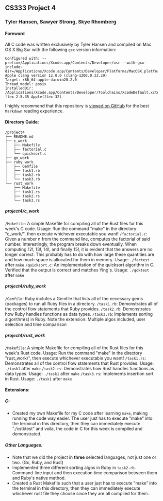 ## CS333 Project 4

### Tyler Hansen, Sawyer Strong, Skye Rhomberg

#### Foreword

All C code was written exclusively by Tyler Hansen and compiled on Mac OS X Big Sur with the following `gcc` version information:

```
Configured with: --prefix=/Applications/Xcode.app/Contents/Developer/usr --with-gxx-include-dir=/Applications/Xcode.app/Contents/Developer/Platforms/MacOSX.platform/Developer/SDKs/MacOSX.sdk/usr/include/c++/4.2.1
Apple clang version 12.0.0 (clang-1200.0.32.29)
Target: x86_64-apple-darwin20.2.0
Thread model: posix
InstalledDir: /Applications/Xcode.app/Contents/Developer/Toolchains/XcodeDefault.xctoolchain/usr/bin
flex 2.5.35 Apple(flex-32)
```

I highly recommend that this repository is [viewed on GitHub](https://github.com/tylermhansen/CS333) for the best `Markdown` reading experience.

#### Directory Guide:

```
/project4
├── README.md
├── c_work
│   ├── Makefile
│   ├── factorial.c
│   └── quicksort.c
├── go_work
├── ruby_work
│   ├── Gemfile
│   ├── task1.rb
│   ├── task2.rb
│   └── task3.rb
└── rust_work
    ├── Makefile
    ├── task1.rs
    ├── task2.rs
    └── task3.rs
```

##### project4/c_work

`/Makefile`: A simple Makefile for compiling all of the Rust files for this week's C code. Usage: Run the command "make" in the directory "c_work/", then execute whichever executable you want!
`/factorial.c`: Given a number n from the command line, computes the factorial of said number. Interestingly, the program breaks down eventually. When computing 12!, 13!, 14!, and finally 15!, it is evident that the answers are no longer correct. This probably has to do with how large these quantities are and how much space is allocated for them in memory. Usage: `./factest` after `make`
`/quicksort.c`: An implementation of the quicksort algorithm in C. Verified that the output is correct and matches Ying's. Usage: `./qcktest` after `make`

##### project4/ruby_work

`/Gemfile`: Ruby inclufes a Gemfile that lists all of the necessary gems (packages) to run all Ruby files in a directory.
`/task1.rb`: Demonstrates all of the control flow statements that Ruby provides.
`/task2.rb`: Demonstrates how Ruby handles functions as data types.
`/task3.rb`: Implements sorting algorithm(s) in Ruby. Note the extension: Multiple algos included, user selection and time comparison

##### project4/rust_work

`/Makefile`: A simple Makefile for compiling all of the Rust files for this week's Rust code. Usage: Run the command "make" in the directory "rust_work/", then execute whichever executable you want!
`/task1.rs`: Demonstrates all of the control flow statements that Rust provides. Usage: `./task1` after `make`
`/task2.rs`: Demonstrates how Rust handles functions as data types. Usage: `./task1` after `make`
`/task3.rs`: Implements insertion sort in Rust. Usage: `./task1` after `make`

#### Extensions:

##### C:

- Created my own Makefile for my C code after learning `make`, making running the code way easier. The user just has to execute "make" into the terminal in this directory, then they can immediately execute "./cstktest" and voila, the code in C for this week is compiled and demonstrated.

##### Other Languages:

- Note that we did the project in **three** selected languages, not just one or two. (Go, Ruby, and Rust)
- Implemented three different sorting algos in Ruby in `task2.rb`. Command-line input and then execution time comparison between them and Ruby's native method.
- Created a Rust Makefile such that a user just has to execute "make" into the terminal in this directory, then they can immediately execute whichever rust file they choose since they are all compiled for them.
